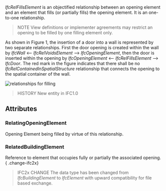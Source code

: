 _IfcRelFillsElement_ is an objectified relationship between an opening element and an element that fills (or partially fills) the opening element. It is an one-to-one relationship.

<!-- end of short definition -->


> NOTE View definitions or implementer agreements may restrict an opening to be filled by one filling element only.

As shown in Figure 1, the insertion of a door into a wall is represented by two separate relationships. First the door opening is created within the wall by _IfcWall_ <-- _IfcRelVoidsElement_ --> _IfcOpeningElement_, then the door is inserted within the opening by _IfcOpeningElement_ <-- _IfcRelFillsElement_ --> _IfcDoor_. The red mark in the figure indicates that there shall be no _IfcRelContainedInSpatialStructure_ relationship that connects the opening to the spatial container of the wall.

![relationships for filling](../../../../figures/ifcrelfillselements-fig1.png "Figure 1 — Relationships for element filling")

> HISTORY New entity in IFC1.0

## Attributes

### RelatingOpeningElement
Opening Element being filled by virtue of this relationship.

### RelatedBuildingElement
Reference to element that occupies fully or partially the associated opening.
{ .change-ifc2x}
> IFC2x CHANGE The data type has been changed from _IfcBuildingElement_ to _IfcElement_ with upward compatibility for file based exchange.